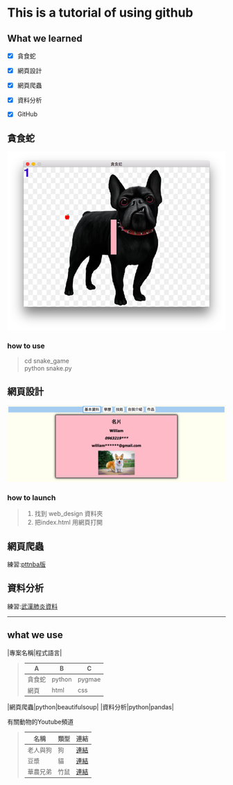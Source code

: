 # This is a tutorial of using github

## What we learned
- [x] 貪食蛇
- [x] 網頁設計
- [x] 網頁爬蟲
- [x] 資料分析
- [x] GitHub


## 貪食蛇
![snake](pic/snake.png)

### how to use
> cd snake_game  
> python snake.py  

## 網頁設計
![web](pic/webpage.png)

### how to launch
> 1. 找到 web_design  資料夾
> 2. 把index.html 用網頁打開
## 網頁爬蟲
練習:[pttnba版](web.spider/nba.csv)
## 資料分析
練習:[武漢肺炎資料](pandas/new_covid19.csv)

---
## what we use
|專案名稱|程式語言|
>|A|B|C|
>|---|---|---|
>|貪食蛇|python|pygmae|
>|網頁|html|css|javescript|
 |網頁爬蟲|python|beautifulsoup|
 |資料分析|python|pandas|


有關動物的Youtube頻道
>|名稱|類型|連結|
>|---|---|---|
>|老人與狗|狗|[連結](https://www.youtube.com/channel/UCZqi-Vq105BcjdttAY3cJVQ)|
>|豆漿|貓|[連結](https://www.youtube.com/channel/UCiXuTOccGliVKpcL1qQWMPg)|
>|華農兄弟|竹鼠|[連結](https://www.youtube.com/channel/UCjEGRKDfUOel8Hp9Iumw5NQ)|

##  